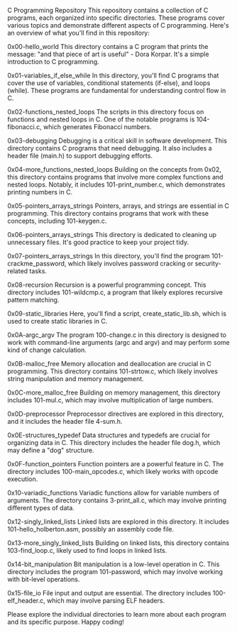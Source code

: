 C Programming Repository
This repository contains a collection of C programs, each organized into specific directories. These programs cover various topics and demonstrate different aspects of C programming. Here's an overview of what you'll find in this repository:

0x00-hello_world
This directory contains a C program that prints the message: "and that piece of art is useful" - Dora Korpar. It's a simple introduction to C programming.

0x01-variables_if_else_while
In this directory, you'll find C programs that cover the use of variables, conditional statements (if-else), and loops (while). These programs are fundamental for understanding control flow in C.

0x02-functions_nested_loops
The scripts in this directory focus on functions and nested loops in C. One of the notable programs is 104-fibonacci.c, which generates Fibonacci numbers.

0x03-debugging
Debugging is a critical skill in software development. This directory contains C programs that need debugging. It also includes a header file (main.h) to support debugging efforts.

0x04-more_functions_nested_loops
Building on the concepts from 0x02, this directory contains programs that involve more complex functions and nested loops. Notably, it includes 101-print_number.c, which demonstrates printing numbers in C.

0x05-pointers_arrays_strings
Pointers, arrays, and strings are essential in C programming. This directory contains programs that work with these concepts, including 101-keygen.c.

0x06-pointers_arrays_strings
This directory is dedicated to cleaning up unnecessary files. It's good practice to keep your project tidy.

0x07-pointers_arrays_strings
In this directory, you'll find the program 101-crackme_password, which likely involves password cracking or security-related tasks.

0x08-recursion
Recursion is a powerful programming concept. This directory includes 101-wildcmp.c, a program that likely explores recursive pattern matching.

0x09-static_libraries
Here, you'll find a script, create_static_lib.sh, which is used to create static libraries in C.

0x0A-argc_argv
The program 100-change.c in this directory is designed to work with command-line arguments (argc and argv) and may perform some kind of change calculation.

0x0B-malloc_free
Memory allocation and deallocation are crucial in C programming. This directory contains 101-strtow.c, which likely involves string manipulation and memory management.

0x0C-more_malloc_free
Building on memory management, this directory includes 101-mul.c, which may involve multiplication of large numbers.

0x0D-preprocessor
Preprocessor directives are explored in this directory, and it includes the header file 4-sum.h.

0x0E-structures_typedef
Data structures and typedefs are crucial for organizing data in C. This directory includes the header file dog.h, which may define a "dog" structure.

0x0F-function_pointers
Function pointers are a powerful feature in C. The directory includes 100-main_opcodes.c, which likely works with opcode execution.

0x10-variadic_functions
Variadic functions allow for variable numbers of arguments. The directory contains 3-print_all.c, which may involve printing different types of data.

0x12-singly_linked_lists
Linked lists are explored in this directory. It includes 101-hello_holberton.asm, possibly an assembly code file.

0x13-more_singly_linked_lists
Building on linked lists, this directory contains 103-find_loop.c, likely used to find loops in linked lists.

0x14-bit_manipulation
Bit manipulation is a low-level operation in C. This directory includes the program 101-password, which may involve working with bit-level operations.

0x15-file_io
File input and output are essential. The directory includes 100-elf_header.c, which may involve parsing ELF headers.

Please explore the individual directories to learn more about each program and its specific purpose. Happy coding!
